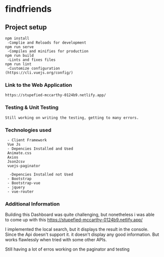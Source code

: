 # findfriends

## Project setup
```
npm install
 -Complie and Reloads for development
npm run serve
 -Compiles and minifies for production
npm run build
 -Lints and fixes files
npm run lint
 -Customize configuration
(https://cli.vuejs.org/config/)
```

### Link to the Web Application
```
https://stupefied-mccarthy-0124b9.netlify.app/
```

### Testing & Unit Testing
```
Still working on writing the testing, getting to many errors. 
```

### Technologies used
```
 - Client Framework
 Vue Js
 - Depencies Installed and Used
 Animate.css 
 Axios
 Json2csv
 vuejs-paginator
  
  -Depencies Installed not Used
 - Bootstrap
 - Bootstrap-vue
 - jquery
 - vue-router
```

### Additional Information
Building this Dashboard was quite challenging, but nonetheless i was able to come up with this https://stupefied-mccarthy-0124b9.netlify.app/ 

I implemented the local search, but it displays the result in the console. Since the Api doesn't support it. it doesn't display any good information. But works flawlessly when tried with some other APIs.

Still having a lot of erros working on the paginator and testing
